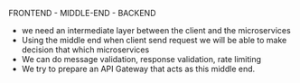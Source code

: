 FRONTEND - MIDDLE-END - BACKEND

- we need an intermediate layer between the client and the microservices
- Using the middle end when client send request we will be able to make decision that which microservices
- We can do message validation, response validation, rate limiting
- We try to prepare an API Gateway that acts as this middle end.
